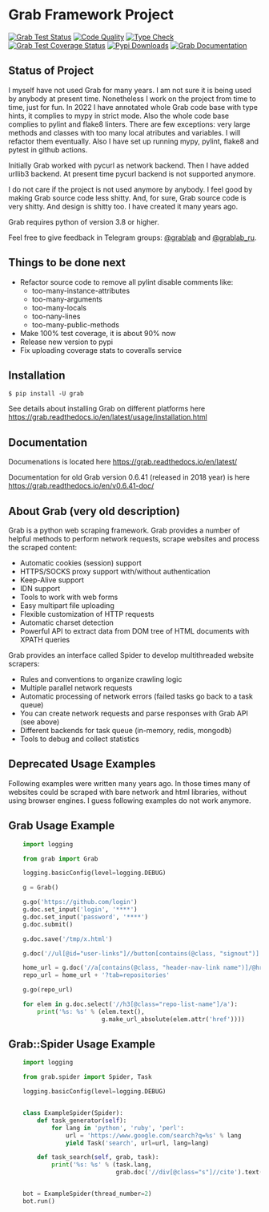 # Grab Framework Project

[![Grab Test Status](https://github.com/lorien/grab/actions/workflows/test.yml/badge.svg)](https://github.com/lorien/grab/actions/workflows/test.yml)
[![Code Quality](https://github.com/lorien/grab/actions/workflows/check.yml/badge.svg)](https://github.com/lorien/grab/actions/workflows/test.yml)
[![Type Check](https://github.com/lorien/grab/actions/workflows/mypy.yml/badge.svg)](https://github.com/lorien/grab/actions/workflows/mypy.yml)
[![Grab Test Coverage Status](https://coveralls.io/repos/github/lorien/grab/badge.svg)](https://coveralls.io/github/lorien/grab)
[![Pypi Downloads](https://img.shields.io/pypi/dw/grab?label=Downloads)](https://pypistats.org/packages/grab)
[![Grab Documentation](https://readthedocs.org/projects/grab/badge/?version=latest)](https://grab.readthedocs.io/en/latest/)

## Status of Project

I myself have not used Grab for many years. I am not sure it is being used by anybody at present time.
Nonetheless I work on the project from time to time, just for fun. In 2022 I have annotated
whole Grab code base with type hints, it complies to mypy in strict mode. Also the whole code base complies to
pylint and flake8 linters. There are few exceptions: very large methods and classes with too many local
atributes and variables. I will refactor them eventually. Also I have set up running mypy, pylint, flake8
and pytest in github actions.

Initially Grab worked with pycurl as network backend. Then I have added urllib3 backend. At present time
pycurl backend is not supported anymore.

I do not care if the project is not used anymore by anybody. I feel good by making Grab source code less shitty.
And, for sure, Grab source code is very shitty. And design is shitty too. I have created it many years ago.

Grab requires python of version 3.8 or higher.

Feel free to give feedback in Telegram groups: [@grablab](https://t.me/grablab) and [@grablab\_ru](https://t.me/grablab_ru).

## Things to be done next

* Refactor source code to remove all pylint disable comments like:
    * too-many-instance-attributes
    * too-many-arguments
    * too-many-locals
    * too-nany-lines
    * too-many-public-methods
* Make 100% test coverage, it is about 90% now
* Release new version to pypi
* Fix uploading coverage stats to coveralls service


## Installation

```
$ pip install -U grab
```

See details about installing Grab on different platforms here https://grab.readthedocs.io/en/latest/usage/installation.html


## Documentation

Documenations is located here https://grab.readthedocs.io/en/latest/

Documentation for old Grab version 0.6.41 (released in 2018 year) is here https://grab.readthedocs.io/en/v0.6.41-doc/

## About Grab (very old description)

Grab is a python web scraping framework. Grab provides a number of helpful methods
to perform network requests, scrape websites and process the scraped content:

* Automatic cookies (session) support
* HTTPS/SOCKS proxy support with/without authentication
* Keep-Alive support
* IDN support
* Tools to work with web forms
* Easy multipart file uploading
* Flexible customization of HTTP requests
* Automatic charset detection
* Powerful API to extract data from DOM tree of HTML documents with XPATH queries

Grab provides an interface called Spider to develop multithreaded website scrapers:

* Rules and conventions to organize crawling logic
* Multiple parallel network requests
* Automatic processing of network errors (failed tasks go back to a task queue)
* You can create network requests and parse responses with Grab API (see above)
* Different backends for task queue (in-memory, redis, mongodb)
* Tools to debug and collect statistics

## Deprecated Usage Examples

Following examples were written many years ago. In those times many of websites could
be scraped with bare network and html libraries, without using browser engines. I guess
following examples do not work anymore.


## Grab Usage Example

```python
    import logging

    from grab import Grab

    logging.basicConfig(level=logging.DEBUG)

    g = Grab()

    g.go('https://github.com/login')
    g.doc.set_input('login', '****')
    g.doc.set_input('password', '****')
    g.doc.submit()

    g.doc.save('/tmp/x.html')

    g.doc('//ul[@id="user-links"]//button[contains(@class, "signout")]').assert_exists()

    home_url = g.doc('//a[contains(@class, "header-nav-link name")]/@href').text()
    repo_url = home_url + '?tab=repositories'

    g.go(repo_url)

    for elem in g.doc.select('//h3[@class="repo-list-name"]/a'):
        print('%s: %s' % (elem.text(),
                          g.make_url_absolute(elem.attr('href'))))
```

## Grab::Spider Usage Example

```python
    import logging

    from grab.spider import Spider, Task

    logging.basicConfig(level=logging.DEBUG)


    class ExampleSpider(Spider):
        def task_generator(self):
            for lang in 'python', 'ruby', 'perl':
                url = 'https://www.google.com/search?q=%s' % lang
                yield Task('search', url=url, lang=lang)

        def task_search(self, grab, task):
            print('%s: %s' % (task.lang,
                              grab.doc('//div[@class="s"]//cite').text()))


    bot = ExampleSpider(thread_number=2)
    bot.run()
```
